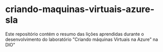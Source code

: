 # criando-maquinas-virtuais-azure-sla
Este repositório contém o resumo das lições aprendidas durante o desenvolvimento do laboratório "Criando máquinas Virtuais na Azure" na DIO"
